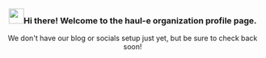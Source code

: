 <!-- Heading -->
<h3 align="center"><img src = "https://raw.githubusercontent.com/haul-e/.github/profile/assets/diamond.gif" width = 30px>Hi there! Welcome to the haul-e organization profile page.</h3>

<p align="center">
We don't have our blog or socials setup just yet, but be sure to check back soon!
</p>
